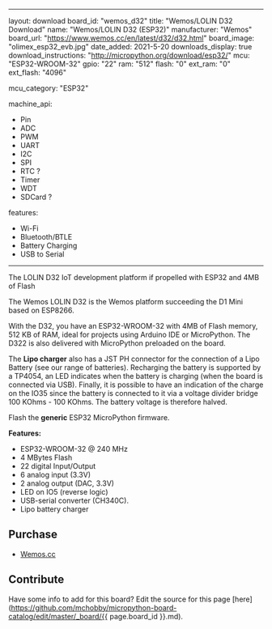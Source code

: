 
---
layout: download
board_id: "wemos_d32"
title: "Wemos/LOLIN D32 Download"
name: "Wemos/LOLIN D32 (ESP32)"
manufacturer: "Wemos"
board_url: "https://www.wemos.cc/en/latest/d32/d32.html"
board_image: "olimex_esp32_evb.jpg"
date_added: 2021-5-20
downloads_display: true
download_instructions: "http://micropython.org/download/esp32/"
mcu: "ESP32-WROOM-32"
gpio: "22"
ram: "512"
flash: "0"
ext_ram: "0"
ext_flash: "4096"

mcu_category: "ESP32"

machine_api:
  - Pin
  - ADC
  - PWM
  - UART
  - I2C
  - SPI
  - RTC ?
  - Timer
  - WDT
  - SDCard ?

features:
  - Wi-Fi
  - Bluetooth/BTLE
  - Battery Charging
  - USB to Serial
---

The LOLIN D32 IoT development platform if propelled with ESP32 and 4MB of Flash

The Wemos LOLIN D32 is the Wemos platform succeeding the D1 Mini based on ESP8266.

With the D32, you have an ESP32-WROOM-32 with 4MB of Flash memory, 512 KB of RAM, ideal for projects using Arduino IDE or MicroPython. The D322 is also delivered with MicroPython preloaded on the board.

The **Lipo charger** also has a JST PH connector for the connection of a Lipo Battery (see  our range of batteries). Recharging the battery is supported by a TP4054, an LED indicates when the battery is charging (when the board is connected via USB).
Finally, it is possible to have an indication of the charge on the IO35 since the battery is connected to it via a voltage divider bridge 100 KOhms - 100 KOhms. The battery voltage is therefore halved.

Flash the **generic** ESP32 MicroPython firmware.


**Features:**
* ESP32-WROOM-32 @ 240 MHz
* 4 MBytes Flash
* 22 digital Input/Output
* 6 analog input (3.3V)
* 2 analog output (DAC, 3.3V)
* LED on IO5 (reverse logic)
* USB-serial converter (CH340C).
* Lipo battery charger

## Purchase
* [Wemos.cc](https://www.wemos.cc/en/latest/d32/d32.html)

## Contribute

Have some info to add for this board? Edit the source for this page [here](https://github.com/mchobby/micropython-board-catalog/edit/master/_board/{{ page.board_id }}.md).

